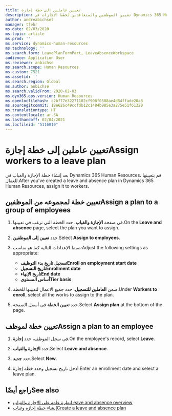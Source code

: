 ```yaml
---
title: تعيين عاملين إلى خطة إجازة
description: تعيين الموظفين والمتعاقدين لخطط الإجازات في Dynamics 365 Human Resources.
author: andreabichsel
manager: tfehr
ms.date: 02/03/2020
ms.topic: article
ms.prod: ''
ms.service: dynamics-human-resources
ms.technology: ''
ms.search.form: LeavePlanFormPart, LeaveAbsenceWorkspace
audience: Application User
ms.reviewer: anbichse
ms.search.scope: Human Resources
ms.custom: 7521
ms.assetid: ''
ms.search.region: Global
ms.author: anbichse
ms.search.validFrom: 2020-02-03
ms.dyn365.ops.version: Human Resources
ms.openlocfilehash: c2bf77e32271102cf908f0588ae4d84ffade20a8
ms.sourcegitcommit: 18e626c49ccfdb12c1484b985e3a275e51f61320
ms.translationtype: HT
ms.contentlocale: ar-SA
ms.lasthandoff: 02/04/2021
ms.locfileid: "5116010"
---
```

# <a name="assign-workers-to-a-leave-plan"></a><span data-ttu-id="9e2b5-103">تعيين عاملين إلى خطة إجازة</span><span class="sxs-lookup"><span data-stu-id="9e2b5-103">Assign workers to a leave plan</span></span>

<span data-ttu-id="9e2b5-104">بعد إنشاء خطة الإجازة والغياب في Dynamics 365 Human Resources، قم بتعيينها للعمال.</span><span class="sxs-lookup"><span data-stu-id="9e2b5-104">After you've created a leave and absence plan in Dynamics 365 Human Resources, assign it to workers.</span></span>

## <a name="assign-a-plan-to-a-group-of-employees"></a><span data-ttu-id="9e2b5-105">تعيين خطة لمجموعه من الموظفين</span><span class="sxs-lookup"><span data-stu-id="9e2b5-105">Assign a plan to a group of employees</span></span>

1. <span data-ttu-id="9e2b5-106">في صفحة **الإجازة والغياب**، حدد الخطة التي ترغب في تعيينها.</span><span class="sxs-lookup"><span data-stu-id="9e2b5-106">On the **Leave and absence** page, select the plan you want to assign.</span></span>

2. <span data-ttu-id="9e2b5-107">حدد **تعيين إلى الموظفين**.</span><span class="sxs-lookup"><span data-stu-id="9e2b5-107">Select **Assign to employees**.</span></span>

3. <span data-ttu-id="9e2b5-108">ضبط الإعدادات التالية كما هو مناسب:</span><span class="sxs-lookup"><span data-stu-id="9e2b5-108">Adjust the following settings as appropriate:</span></span>

   - <span data-ttu-id="9e2b5-109">**تسجيل تاريخ بدء التوظيف**</span><span class="sxs-lookup"><span data-stu-id="9e2b5-109">**Enroll on employment start date**</span></span>
   - <span data-ttu-id="9e2b5-110">**تاريخ التسجيل**</span><span class="sxs-lookup"><span data-stu-id="9e2b5-110">**Enrollment date**</span></span>
   - <span data-ttu-id="9e2b5-111">**تاريخ الإنهاء**</span><span class="sxs-lookup"><span data-stu-id="9e2b5-111">**End date**</span></span>
   - <span data-ttu-id="9e2b5-112">**أساس المستوى**</span><span class="sxs-lookup"><span data-stu-id="9e2b5-112">**Tier basis**</span></span>

4. <span data-ttu-id="9e2b5-113">ضمن **العاملين للتسجيل**، حدد جميع الاعمال لتعيينها للخطة.</span><span class="sxs-lookup"><span data-stu-id="9e2b5-113">Under **Workers to enroll**, select all the works to assign to the plan.</span></span>

5. <span data-ttu-id="9e2b5-114">حدد **تعيين الخطة** في أسفل الصفحة.</span><span class="sxs-lookup"><span data-stu-id="9e2b5-114">Select **Assign plan** at the bottom of the page.</span></span>

## <a name="assign-a-plan-to-an-employee"></a><span data-ttu-id="9e2b5-115">تعيين خطة لموظف</span><span class="sxs-lookup"><span data-stu-id="9e2b5-115">Assign a plan to an employee</span></span>

1. <span data-ttu-id="9e2b5-116">في سجل الموظف، حدد **إجازة**.</span><span class="sxs-lookup"><span data-stu-id="9e2b5-116">On the employee's record, select **Leave**.</span></span>

2. <span data-ttu-id="9e2b5-117">حدد **الإجازة والغياب**.</span><span class="sxs-lookup"><span data-stu-id="9e2b5-117">Select **Leave and absence**.</span></span>

3. <span data-ttu-id="9e2b5-118">حدد **جديد**.</span><span class="sxs-lookup"><span data-stu-id="9e2b5-118">Select **New**.</span></span>

4. <span data-ttu-id="9e2b5-119">أدخل تاريخ تسجيل وحدد خطة إجازة.</span><span class="sxs-lookup"><span data-stu-id="9e2b5-119">Enter an enrollment date and select a leave plan.</span></span>

## <a name="see-also"></a><span data-ttu-id="9e2b5-120">راجع أيضًا</span><span class="sxs-lookup"><span data-stu-id="9e2b5-120">See also</span></span>

- [<span data-ttu-id="9e2b5-121">نظرة عامة على الإجازة والغياب</span><span class="sxs-lookup"><span data-stu-id="9e2b5-121">Leave and absence overview</span></span>](hr-leave-and-absence-overview.md)
- [<span data-ttu-id="9e2b5-122">إنشاء خطة إجازة وغياب</span><span class="sxs-lookup"><span data-stu-id="9e2b5-122">Create a leave and absence plan</span></span>](hr-leave-and-absence-plans.md)